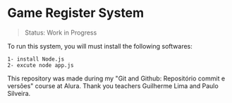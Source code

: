 # Game Register System

>Status: Work in Progress

To run this system, you will must install the following softwares:

```
1- install Node.js
2- excute node app.js
```
This repository was made during my "Git and Github: Repositório commit e versões" course at Alura. 
Thank you teachers Guilherme Lima and Paulo Silveira.
